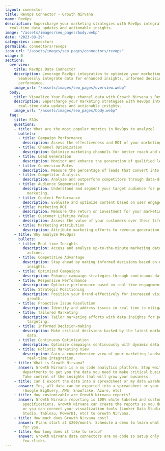 ```yaml
---
layout: connector
title: RevOps Connector - Growth Nirvana
name: RevOps
description: Supercharge your marketing strategies with RevOps integration, unlocking
  real-time data updates and actionable insights.
image: "/assets/images/seo_pages/body.webp"
date: '2023-08-29'
categories: connectors
permalink: connectors/revops
icon_url: "/assets/images/seo_pages/connectors/revops"
usage: 0
sections:
  overview:
    title: RevOps Data Connector
    description: Leverage RevOps integration to optimize your marketing operations.
      Seamlessly integrate data for enhanced insights, informed decisions, and improved
      performance.
    image_url: "/assets/images/seo_pages/overview.webp"
  body:
    title: Visualize Your RevOps channel data with Growth Nirvana's RevOps Connector
    description: Supercharge your marketing strategies with RevOps integration, unlocking
      real-time data updates and actionable insights.
    image_url: "/assets/images/seo_pages/body.webp"
  faq:
    title: FAQs
    questions:
    - title: What are the most popular metrics in RevOps to analyze?
      bullets:
      - title: Campaign Performance
        description: Assess the effectiveness and ROI of your marketing campaigns.
      - title: Channel Optimization
        description: Optimize marketing channels for better reach and engagement.
      - title: Lead Generation
        description: Monitor and enhance the generation of qualified leads.
      - title: Conversion Rates
        description: Measure the percentage of leads that convert into customers.
      - title: Competitor Analysis
        description: Analyze and outperform competitors through data-driven insights.
      - title: Audience Segmentation
        description: Understand and segment your target audience for personalized
          marketing.
      - title: Content Performance
        description: Evaluate and optimize content based on user engagement.
      - title: Marketing ROI
        description: Measure the return on investment for your marketing efforts.
      - title: Customer Lifetime Value
        description: Assess the value of your customers over their lifetime.
      - title: Marketing Attribution
        description: Attribute marketing efforts to revenue generation.
    - title: Why analyze RevOps?
      bullets:
      - title: Real-time Insights
        description: Access and analyze up-to-the-minute marketing data for timely
          actions.
      - title: Competitive Advantage
        description: Stay ahead by making informed decisions based on data-driven
          insights.
      - title: Optimized Campaigns
        description: Enhance campaign strategies through continuous data updates.
      - title: Responsive Performance
        description: Optimize performance based on real-time engagement metrics.
      - title: Strategic Positioning
        description: Position your brand effectively for increased visibility and
          growth.
      - title: Proactive Issue Resolution
        description: Identify and address issues in real time to mitigate risks.
      - title: Tailored Marketing
        description: Tailor marketing efforts with data insights for personalized
          targeting.
      - title: Informed Decision-making
        description: Make critical decisions backed by the latest marketing performance
          data.
      - title: Continuous Optimization
        description: Optimize campaigns continuously with dynamic data updates.
      - title: Holistic Marketing View
        description: Gain a comprehensive view of your marketing landscape through
          real-time integration.
    - title: What is Growth Nirvana?
      answer: Growth Nirvana is a no code analytics platform. Stop waiting for other
        departments to get you the data you need to make critical business decisions.
        Take control of the insights that will grow your business.
    - title: Can I export the data into a spreadsheet or my data warehouse?
      answer: Yes, all data can be exported into a spreadsheet or your data warehouse
        (Google BigQuery, AWS, Snowflake, Azure, etc)
    - title: How customizable are Growth Nirvana reports?
      answer: Growth Nirvana reporting is 100% white labeled and customized to your
        specifications. Growth Nirvana can create the reports so you don’t have to
        or you can connect your visualization tools (Looker Data Studio/Google Data
        Studio, Tableau, PowerBI, etc) to Growth Nirvana.
    - title: How much does Growth Nirvana cost?
      answer: Plans start at $200/month. Schedule a demo to learn what plan is best
        for you.
    - title: How long does it take to setup?
      answer: Growth Nirvana data connectors are no code so setup only requires a
        few clicks.
---
```

